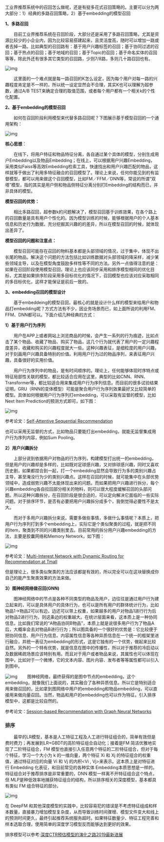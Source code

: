 工业界推荐系统中的召回怎么做呢，还是有挺多花式召回策略的。主要可以分为两大部分：1）经典的多路召回策略，2）基于embedding的模型召回

**1、多路召回**

　　目前工业界推荐系统在召回阶段，大部分还是采用了多路召回策略，尤其是资源比较少的小企业内，因为比较容易搭建起来，且灵活度高，随时可以增加一路或者去掉一路。比如典型的召回路有：基于用户兴趣标签的召回；基于协同过滤的召回；基于热点的召回；基于地域的召回；基于Topic的召回；基于命名实体的召回等等，除此外还有很多其它类型的召回路，少则7/8路，多则几十路召回也有。

![img](在线层-召回.assets/1.png)

　　这里面的一个难点就是每一路召回的K怎么设定，因为每个用户对每一路的兴趣程度肯定是不一样的，所以统一设定显然会不合理，其实K也可以理解为超参数，通过A/B TEST来确定合理的取值范围，或者每个用户都有一个相关k的个性化配置。

 

**2、基于embedding的模型召回**

　　如何在召回阶段利用模型来代替多路召回呢？下图展示基于模型召回的一个通用架构：

 ![img](在线层-召回.assets/2.png)

**核心思想**：

　　在线下，将用户特征和物品特征分离，各自通过某个具体的模型，分别生成用户Embedding以及物品Embedding；在线上，可以根据用户兴趣Embedding，采用类似Faiss等高效Embedding检索工具，快速找出和用户兴趣匹配的物品，这样就等于做出了利用多特征融合的召回模型了。理论上来说，任何你能见到的有监督模型，都可以用来做这个召回模型，比如FM／FFM／DNN等，常说的所谓“双塔”模型，指的其实是用户侧和物品侧特征分离分别打Embedding的结构而已，并非具体的模型。

**模型召回的优势：**

　　相比多路召回，超参数k的问题解决了，模型召回基于训练效果，在各个路上的召回数量是具有用户个性化的。因为模型训练的时候，能够根据用户的个人基本信息和历史行为数据，充分挖掘其兴趣的的差异，所以在模型召回的时候，就体现出差异了。

**模型召回的问题和注意点：**

　　模型召回可能存在召回的物料基本都是头部领域的情况，过于集中，体现不出长尾的物品。解决这个问题的方法包括比如训练数据对头部领域的降采样，减少某些领域主导，以及在模型角度鼓励多样性等不同的方法。另外一点值得注意的是：如果在召回阶段使用模型召回，理论上也应该同步采用和排序模型相同的优化目标，尤其是如果排序阶段采用多目标优化的情况下，召回模型也应该对应采取相同的多目标优化，这样才能保证是前后一致的。

 

**3、embedding召回的模型设计**

　　基于embeddeing的模型召回，最核心的就是设计什么样的模型来给用户和物品打embedding呢？方式方法有不少，因业务场景而已，如上面所说的利用FM、FFM、DNN都可以。下面介绍几种经典的方式：

**1）基于用户行为序列**

　　用户在APP上或者网站上浏览商品的时候，会产生一系列的行为痕迹，比如点击了某个物品、收藏了物品、购买了物品，这几个行为就代表了用户的一定兴趣程度差异，收藏和购买的兴趣程度就大一些。这种兴趣表征，是细粒度的用户兴趣，对于刻画用户兴趣具备特别的价值。利用用户行为过的物品序列，来表征用户兴趣，具备很好的实用价值。

　　用户行为序列中的物品，是有时间顺序的。理论上，任何能够体现时序特点或特征局部性关联的模型，都比较适合应用在这里，典型的比如CNN、RNN、Transformer等，都比较适合用来集成用户行为序列信息。而目前的很多试验结果证明，GRU（RNN的变体模型）可能是聚合用户行为序列效果最好又比较简单的模型。具体如何根据用户行为序列打embedding，可以采取有监督的模型，比如Next Item Prediction的预测方式即可，如下图：

![img](在线层-召回.assets/3.png)

 

参考论文：[Self-Attentive Sequential Recommendation](https://arxiv.org/pdf/1808.09781v1.pdf)

也可以采用无监督的方式，比如物品只要能打出embedding，就能无监督集成用户行为序列内容，例如Sum Pooling。

 **2）用户兴趣拆分**

　　上部分说到依据用户对物品的行为序列，构建模型打出统一的embedding，但是用户的兴趣却是多样的，比如既对足球感兴趣，又对排球感兴趣，同时又喜欢历史剧，如果都捏合到一起，打一个embedding显然会导致行为多的类别兴趣占主导，甚至淹没行为少的类别兴趣点。这样在召回的时候，就可能集中在头部优势领域中，造成弱势兴趣不太能体现出来的问题。而如果把用户兴趣进行拆分，每个兴趣embedding各自拉回部分相关的物料，则可以很大程度缓解召回的头部问题。所以这种兴趣拆分，在召回阶段是很合适的，可以定向解决它面临的一些实际问题。对于排序环节，是否有必要把用户兴趣拆分成多个，我倒觉得必要性不是太大。

　　而对于多用户兴趣拆分来说，需要多做些事情，多做什么事情呢？本质上，把用户行为序列打到多个embedding上，实际它是个类似聚类的过程，就是把不同的Item，聚类到不同的兴趣类别里去。目前常用的拆分用户兴趣embedding的方法，主要是胶囊网络和Memory Network，如下图：

![img](在线层-召回.assets/4.png)

参考论文：[Multi-Interest Network with Dynamic Routing for Recommendation at Tmall](https://arxiv.org/pdf/1904.08030v1.pdf)

但是理论上，很多类似聚类的方法应该都是有效的，所以完全可以在这块替换成你自己的能产生聚类效果的方法来做。

 

**3）图神经网络做召回(GNN)**

　　图神经网络中的节点是各种不同类型的物品及用户，边往往是通过用户行为建立起来的，可以是具体用户的具体行为，也可以是所有用户的群体统计行为，比如物品1->物品2可以有边，边还可以带上权重，如果越多的用户对物品1进行行为后对物品2进行行为，则这条边的权重越大。在统计层面来看，这本质上是一种协同信息，比如我们常说的“A物品协同B物品”，本质上就是说很多用户行为了物品A后，大概率会去对物品B进行行为；所以图具备的一个很好的优势是：它比较便于把协同信息、用户行为信息、内容属性信息等各种异质信息在一个统一的框架里进行融合，并统一表征为embedding的形式，这是它独有的一个优势，做起来比较自然。另外的一个特有优势，就是信息在图中的传播性，所以对于推荐的冷启动以及数据稀疏场景应该特别有用。而且对于用户或者物品来说，其属性也可以体现在图中，比如对于一个微博，它的文本内容、图片内容、发布者等等属性都可以引入到图中。

![img](在线层-召回.assets/5.png)
　　图神经网络，最终获得的是图中节点的embedding，这个embedding，就像我们上面说的，其实融合了各种异质信息。所以它是特别适合用来做召回的，比如拿到图网络中用户的embedding和物品embedding，可以直接用来做向量召回。当然，物品和用户的embedding也可以作为特征，引入排序模型中，这都是比较自然的。

参考论文：[Session-based Recommendation with Graph Neural Networks](https://arxiv.org/pdf/1811.00855.pdf)

 

### 排序

　　最早的LR模型，基本是人工特征工程及人工进行特征组合的，简单有效但是费时费力；再发展到LR+GBDT的高阶特征组合自动化；接着是FM 简洁优雅地实现了二阶特征组合，FM 模型也直接引入任意两个特征的二阶特征组合，但对于每个特征，学习一个大小为 k 的一维向量，两个特征 Xi 和 Xj 的特征组合的权重值，通过特征对应的向量 Vi 和 Vj 的内积<Vi , Vj>来表示。这本质上是对特征进行 Embedding 化表征，和目前常见的各种实体 Embedding本质思想是一样的。特征组合对于推荐排序是非常重要的，DNN 模型一样离不开特征组合这个特点，但 MLP是种低效率地捕获特征组合的结构，所以排序相关的深度模型，基本都具有类似 FM 组合特征的部分。

![img](在线层-召回.assets/6.png)

在 DeepFM 和其他深度模型的实践中，比较容易犯的错误是不考虑特征组成和样本数量，直接暴力增加模型复杂度，从而导致训练时间骤增、模型文件变大和线上的预测时间更久，最终引起推荐系统服务超时。如果特征数量少、特征工程完善和样本选取合理，使用简单的深度学习模型反而能够达到更好的效果。

 排序模型可以参考:[深度CTR预估模型的演化之路2019最新进展](https://blog.csdn.net/dQCFKyQDXYm3F8rB0/article/details/102907985)
